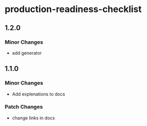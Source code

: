 # production-readiness-checklist

## 1.2.0

### Minor Changes

- add generator

## 1.1.0

### Minor Changes

- Add explenations to docs

### Patch Changes

- change links in docs
